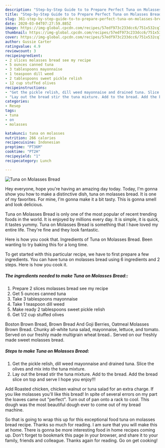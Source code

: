```yaml
---
description: "Step-by-Step Guide to to Prepare Perfect Tuna on Molasses Bread"
title: "Step-by-Step Guide to to Prepare Perfect Tuna on Molasses Bread"
slug: 361-step-by-step-guide-to-to-prepare-perfect-tuna-on-molasses-bread
date: 2020-03-04T07:27:59.885Z
image: https://img-global.cpcdn.com/recipes/57edf973c233dcc6/751x532cq70/tuna-on-molasses-bread-recipe-main-photo.jpg
thumbnail: https://img-global.cpcdn.com/recipes/57edf973c233dcc6/751x532cq70/tuna-on-molasses-bread-recipe-main-photo.jpg
cover: https://img-global.cpcdn.com/recipes/57edf973c233dcc6/751x532cq70/tuna-on-molasses-bread-recipe-main-photo.jpg
author: Gussie Carter
ratingvalue: 4.9
reviewcount: 3
recipeingredient:
- 2 slices molasses bread see my recipe
- 5 ounces canned tuna
- 3 tablespoons mayonnaise
- 1 teaspoon dill weed
- 2 tablespoons sweet pickle relish
- 12 cup stuffed olives
recipeinstructions:
- "Get the pickle relish, dill weed mayonnaise and drained tuna. Slice the olives and mix into the tuna mixture."
- "Lay out the bread stir the tuna mixture. Add to the bread. Add the bread slice on top and serve I hope you enjoy!!!"
categories:
- Resep
tags:
- tuna
- on
- molasses

katakunci: tuna on molasses
nutrition: 266 calories
recipecuisine: Indonesian
preptime: "PT36M"
cooktime: "PT2H"
recipeyield: "1"
recipecategory: Lunch

---
```



![Tuna on Molasses Bread](https://img-global.cpcdn.com/recipes/57edf973c233dcc6/751x532cq70/tuna-on-molasses-bread-recipe-main-photo.jpg)

Hey everyone, hope you're having an amazing day today. Today, I'm gonna show you how to make a distinctive dish, tuna on molasses bread. It is one of my favorites. For mine, I'm gonna make it a bit tasty. This is gonna smell and look delicious.

Tuna on Molasses Bread is only one of the most popular of recent trending foods in the world. It is enjoyed by millions every day. It is simple, it is quick, it tastes yummy. Tuna on Molasses Bread is something that I have loved my entire life. They're fine and they look fantastic.

Here is how you cook that. Ingredients of Tuna on Molasses Bread. Been wanting to try baking this for a long time.


To get started with this particular recipe, we have to first prepare a few ingredients. You can have tuna on molasses bread using 6 ingredients and 2 steps. Here is how you cook it.

##### The ingredients needed to make Tuna on Molasses Bread::

1. Prepare 2 slices molasses bread see my recipe
1. Get 5 ounces canned tuna
1. Take 3 tablespoons mayonnaise
1. Take 1 teaspoon dill weed
1. Make ready 2 tablespoons sweet pickle relish
1. Get 1/2 cup stuffed olives


Boston Brown Bread, Brown Bread And Goji Berries, Oatmeal Molasses Brown Bread. Chunky all-white tuna salad, mayonnaise, lettuce, and tomato. Served on our freshly made multigrain wheat bread.. Served on our freshly made sweet molasses bread. 

##### Steps to make Tuna on Molasses Bread:

1. Get the pickle relish, dill weed mayonnaise and drained tuna. Slice the olives and mix into the tuna mixture.
1. Lay out the bread stir the tuna mixture. Add to the bread. Add the bread slice on top and serve I hope you enjoy!!!


Add Roasted chicken, chicken walnut or tuna salad for an extra charge. If you like molasses you&#39;ll like this bread! In spite of several errors on my part the loaves came out &#34;perfect&#34;. Turn out of pan onto a rack to cool. This dough was the most beautiful dough ever to come out of my bread machine. 

So that is going to wrap this up for this exceptional food tuna on molasses bread recipe. Thanks so much for reading. I am sure that you will make this at home. There is gonna be more interesting food in home recipes coming up. Don't forget to bookmark this page in your browser, and share it to your family, friends and colleague. Thanks again for reading. Go on get cooking!

